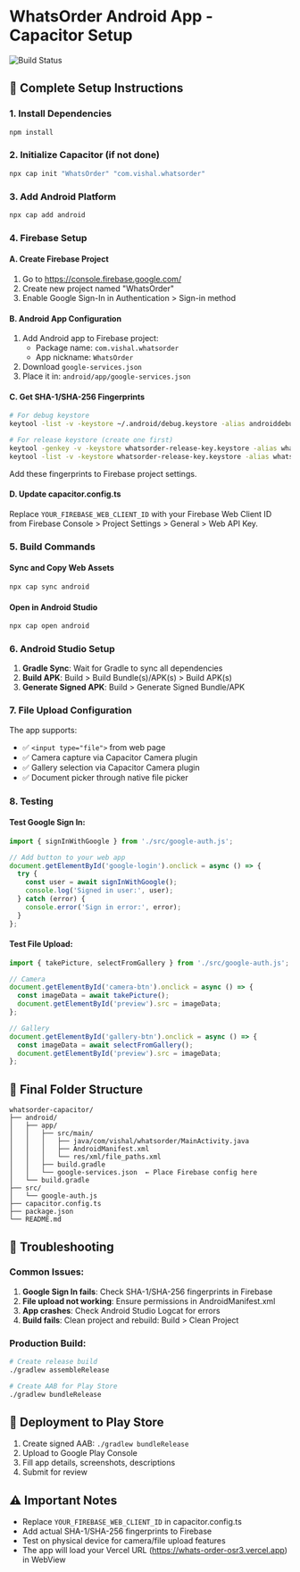 
# WhatsOrder Android App - Capacitor Setup

![Build Status](https://github.com/your-username/whatsorder/workflows/Build%20Android%20APK/badge.svg)

## 🚀 Complete Setup Instructions

### 1. Install Dependencies
```bash
npm install
```

### 2. Initialize Capacitor (if not done)
```bash
npx cap init "WhatsOrder" "com.vishal.whatsorder"
```

### 3. Add Android Platform
```bash
npx cap add android
```

### 4. Firebase Setup

#### A. Create Firebase Project
1. Go to https://console.firebase.google.com/
2. Create new project named "WhatsOrder"
3. Enable Google Sign-In in Authentication > Sign-in method

#### B. Android App Configuration
1. Add Android app to Firebase project:
   - Package name: `com.vishal.whatsorder`
   - App nickname: `WhatsOrder`
2. Download `google-services.json`
3. Place it in: `android/app/google-services.json`

#### C. Get SHA-1/SHA-256 Fingerprints
```bash
# For debug keystore
keytool -list -v -keystore ~/.android/debug.keystore -alias androiddebugkey -storepass android -keypass android

# For release keystore (create one first)
keytool -genkey -v -keystore whatsorder-release-key.keystore -alias whatsorder -keyalg RSA -keysize 2048 -validity 10000
keytool -list -v -keystore whatsorder-release-key.keystore -alias whatsorder
```

Add these fingerprints to Firebase project settings.

#### D. Update capacitor.config.ts
Replace `YOUR_FIREBASE_WEB_CLIENT_ID` with your Firebase Web Client ID from Firebase Console > Project Settings > General > Web API Key.

### 5. Build Commands

#### Sync and Copy Web Assets
```bash
npx cap sync android
```

#### Open in Android Studio
```bash
npx cap open android
```

### 6. Android Studio Setup

1. **Gradle Sync**: Wait for Gradle to sync all dependencies
2. **Build APK**: Build > Build Bundle(s)/APK(s) > Build APK(s)
3. **Generate Signed APK**: Build > Generate Signed Bundle/APK

### 7. File Upload Configuration

The app supports:
- ✅ `<input type="file">` from web page
- ✅ Camera capture via Capacitor Camera plugin
- ✅ Gallery selection via Capacitor Camera plugin
- ✅ Document picker through native file picker

### 8. Testing

#### Test Google Sign In:
```javascript
import { signInWithGoogle } from './src/google-auth.js';

// Add button to your web app
document.getElementById('google-login').onclick = async () => {
  try {
    const user = await signInWithGoogle();
    console.log('Signed in user:', user);
  } catch (error) {
    console.error('Sign in error:', error);
  }
};
```

#### Test File Upload:
```javascript
import { takePicture, selectFromGallery } from './src/google-auth.js';

// Camera
document.getElementById('camera-btn').onclick = async () => {
  const imageData = await takePicture();
  document.getElementById('preview').src = imageData;
};

// Gallery
document.getElementById('gallery-btn').onclick = async () => {
  const imageData = await selectFromGallery();
  document.getElementById('preview').src = imageData;
};
```

## 📁 Final Folder Structure
```
whatsorder-capacitor/
├── android/
│   ├── app/
│   │   ├── src/main/
│   │   │   ├── java/com/vishal/whatsorder/MainActivity.java
│   │   │   ├── AndroidManifest.xml
│   │   │   └── res/xml/file_paths.xml
│   │   ├── build.gradle
│   │   └── google-services.json  ← Place Firebase config here
│   └── build.gradle
├── src/
│   └── google-auth.js
├── capacitor.config.ts
├── package.json
└── README.md
```

## 🔧 Troubleshooting

### Common Issues:

1. **Google Sign In fails**: Check SHA-1/SHA-256 fingerprints in Firebase
2. **File upload not working**: Ensure permissions in AndroidManifest.xml
3. **App crashes**: Check Android Studio Logcat for errors
4. **Build fails**: Clean project and rebuild: Build > Clean Project

### Production Build:
```bash
# Create release build
./gradlew assembleRelease

# Create AAB for Play Store
./gradlew bundleRelease
```

## 🚀 Deployment to Play Store

1. Create signed AAB: `./gradlew bundleRelease`
2. Upload to Google Play Console
3. Fill app details, screenshots, descriptions
4. Submit for review

## ⚠️ Important Notes

- Replace `YOUR_FIREBASE_WEB_CLIENT_ID` in capacitor.config.ts
- Add actual SHA-1/SHA-256 fingerprints to Firebase
- Test on physical device for camera/file upload features
- The app will load your Vercel URL (https://whats-order-osr3.vercel.app) in WebView
